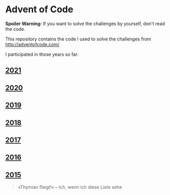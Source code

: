 Advent of Code
==============

**Spoiler Warning:** If you want to solve the challenges by yourself, don't read the code.

This repository contains the code I used to solve the challenges from http://adventofcode.com/

I participated in those years so far:

[2021](2021)
------------

[2020](2020)
------------

[2019](2019)
------------

[2018](2018)
------------

[2017](2017)
------------

[2016](2016)
------------

[2015](2015)
------------


> »Thymian fliegt!« – Ich, wenn ich diese Liste sehe
